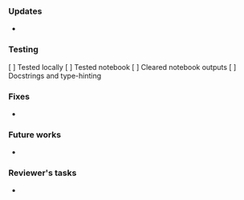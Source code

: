 ### Updates
- 

### Testing
[ ] Tested locally
[ ] Tested notebook
[ ] Cleared notebook outputs
[ ] Docstrings and type-hinting

### Fixes
- 

### Future works
- 

### Reviewer's tasks
- 
